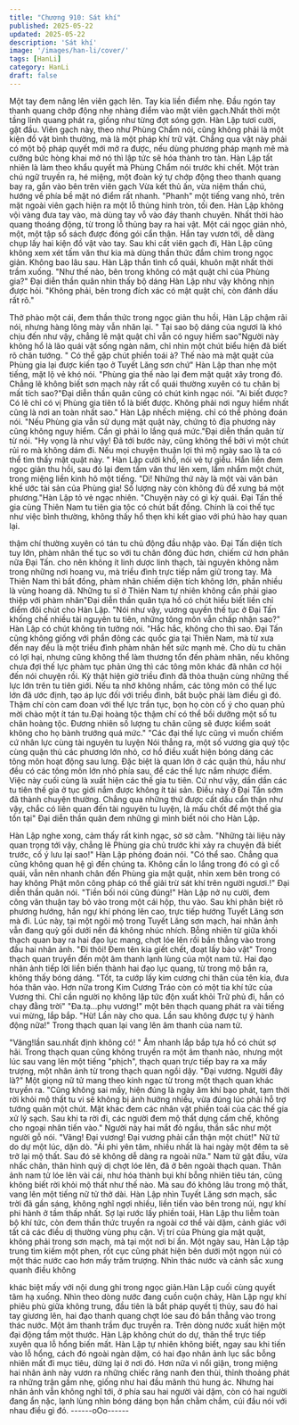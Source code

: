 ```yaml
---
title: "Chương 910: Sát khí"
published: 2025-05-22
updated: 2025-05-22
description: 'Sát khí'
image: '/images/han-li/cover/'
tags: [HanLi]
category: HanLi
draft: false
---
```


Một tay đem nâng lên viên gạch lên. Tay kia liền điểm nhẹ. Đầu
ngón tay thanh quang chớp động nhẹ nhàng điểm vào mặt viên
gạch.Nhất thời một tầng linh quang phát ra, giống như từng đợt
sóng gợn. Hàn Lập tươi cười, gật đầu.
Viên gạch này, theo như Phùng Chẩm nói, cũng không phải là
một kiện đồ vật bình thường, mà là một pháp khí trữ vật. Chẳng
qua vật này phải có một bộ pháp quyết mới mở ra được, nếu
dùng phương pháp mạnh mẽ mà cưỡng bức hòng khai mở nó thì
lập tức sẽ hóa thành tro tàn. Hàn Lập tất nhiên là làm theo khẩu
quyết mà Phùng Chẩm nói trước khi chết. Một tràn chú ngữ
truyền ra, hé miệng, một đoàn ký tự chớp động theo thanh quang
bay ra, gắn vào bên trên viên gạch
Vừa kết thủ ấn, vừa niệm thần chú, hướng về phía bề mặt nó
điểm rất nhanh. "Phanh" một tiếng vang nhỏ, trên mặt ngoài viên
gạch hiện ra một lỗ thủng hình tròn, tối đen. Hàn Lập không vội
vàng đưa tay vào, mà dùng tay vỗ vào đáy thanh chuyên. Nhất
thời hào quang thoáng động, từ trong lỗ thủng bay ra hai vật.
Một cái ngọc giản nhỏ, một, một tập sổ sách được đóng gói cẩn
thận. Hắn tay vươn tới, dễ dàng chụp lấy hai kiện đồ vật vào tay.
Sau khi cất viên gạch đi, Hàn Lập cũng không xem xét tấm văn
thư kia mà dùng thần thức đắm chìm trong ngọc giản. Không bao
lâu sau. Hàn Lập thần tình cổ quái, khuôn mặt nhất thời trầm
xuống.
"Như thế nào, bên trong không có mật quật chỉ của Phùng gia?"
Đại diễn thần quân nhìn thấy bộ dáng Hàn Lập như vậy không
nhịn được hỏi.
"Không phải, bên trong đích xác có mật quật chỉ, còn đánh dấu rất
rõ."

Thở phào một cái, đem thần thức trong ngọc giản thu hồi, Hàn
Lập chậm rãi nói, nhưng hàng lông mày vẫn nhăn lại.
" Tại sao bộ dáng của ngươi là khó chịu đến như vậy, chẳng lẽ
mật quật chỉ vẫn có nguy hiểm sao"Người này không hổ là lão
quái vật sống ngàn năm, chỉ nhìn một chút biểu hiện đã biết rõ
chân tướng.
" Có thể gặp chút phiền toái à? Thế nào mà mật quật của Phùng
gia lại được kiến tạo ở Tuyết Lăng sơn chứ" Hàn Lập than nhẹ
một tiếng, mặt lộ vẻ khó nói.
"Phùng gia thế nào lại đem mật quật xây trong đó. Chẳng lẽ
không biết sơn mạch này rất cổ quái thường xuyên có tu chân bị
mất tích sao?"Đại diễn thần quân cũng có chút kinh ngạc nói.
"Ai biết được? Có lẽ chỉ có vị Phùng gia tiên tổ là biết được.
Không phải nơi nguy hiểm nhất cũng là nơi an toàn nhất sao."
Hàn Lập nhếch miệng. chỉ có thể phỏng đoán nói.
"Nếu Phùng gia vẫn sử dụng mật quật này, chứng tỏ địa phương
này cũng không nguy hiểm. Cần gì phải lo lắng quá mức."Đại diễn
thần quân từ từ nói.
"Hy vọng là như vậy! Đã tới bước này, cũng không thể bởi vì một
chút rủi ro mà không dám đi. Nếu mọi chuyện thuận lợi thì mộ
ngày sao là ta có thể tìm thấy mật quật này. " Hàn Lập cười khổ,
nói vẻ tự giễu.
Hắn liền đem ngọc giản thu hồi, sau đó lại đem tấm văn thư lên
xem, lẩm nhẩm một chút, trong miệng liền kinh hô một tiếng.
"Di! Những thứ này là một vài văn bản khế ước tài sản của Phùng
gia! Số lượng này còn không đủ để xưng bá một phương."Hàn
Lập tỏ vẻ ngạc nhiên.
"Chuyện này có gì kỳ quái. Đại Tấn thế gia cùng Thiên Nam tu
tiên gia tộc có chút bất đồng. Chính là coi thế tục như việc bình
thường, không thấy hổ thẹn khi kết giao với phú hào hay quan lại.

thậm chí thường xuyên có tán tu chủ động đầu nhập vào. Đại Tấn
diện tích tuy lớn, phàm nhân thế tục so với tu chân đông đúc hơn,
chiếm cứ hơn phân nữa Đại Tấn. cho nên không ít linh dược linh
thạch, tài nguyên không nằm trong những nơi hoang vu, mà triều
đình trực tiếp nắm giữ trong tay. Mà Thiên Nam thì bất đồng,
phàm nhân chiếm diện tích không lớn, phần nhiều là vùng hoang
dã. Những tu sĩ ở Thiên Nam tự nhiên không cần phải giao thiệp
với phàm nhân"Đại diễn thần quân tựa hồ có chút hiểu biết liền
chỉ điểm đôi chút cho Hàn Lập.
"Nói như vậy, vương quyền thế tục ở Đại Tấn khống chế nhiều tài
nguyên tu tiên, những tông môn vẫn chấp nhận sao?" Hàn Lập có
chút không tin tưởng nói.
"Hắc hắc, không cho thì sao. Đại Tấn cũng không giống với phần
đông các quốc gia tại Thiên Nam, mà từ xưa đến nay đều là một
triều đình phàm nhân hết sức mạnh mẻ. Cho dù tu chân có lợi hại,
nhưng cũng không thể làm thương tổn đến phàm nhân, nếu
không chưa đợi thế lực phàm tục phản ứng thì các tông môn khác
đã nhân cơ hội đến nói chuyện rồi. Kỳ thật hiện giờ triều đình đã
thỏa thuận cùng những thế lực lớn trên tu tiên giới. Nếu ta nhớ
không nhầm, các tông môn có thế lực lớn đã ước định, tạo áp lực
đối với triều đình, bắt buộc phải làm điều gì đó. Thậm chí còn cam
đoan với thế lực trần tục, bọn họ còn cố ý cho quan phủ mời chào
một ít tán tu.Đại hoàng tộc thậm chí có thể bồi dưỡng một số tu
chân hoàng tộc. Đương nhiên số lượng tu chân cũng sẽ được
kiểm soát không cho họ bành trướng quá mức."
"Các đại thế lực cũng vì muốn chiếm cứ nhân lực cùng tài nguyên
tu luyện Nói thẳng ra, một số vương gia quý tộc cùng quận thủ
các phương lớn nhỏ, cơ hồ điều xuất hiện bóng dáng các tông
môn hoạt động sau lưng. Đặc biệt là quan lớn ở các quận thủ, hầu
như đều có các tông môn lớn nhỏ phía sau, để các thế lực nắm
nhược điểm. Việc này cuối cùng là xuất hiện các thế gia tu tiên.
Cứ như vậy, dần dần các tu tiên thế gia ở tục giới nắm được
không ít tài sản. Điều này ở Đại Tấn sớm đã thành chuyện
thường. Chẳng qua những thứ được cất dấu cẩn thận như vậy,
chắc có liên quan đến tài nguyên tu luyện, là mấu chốt để một thế
gia tồn tại" Đại diễn thần quân đem những gì mình biết nói cho
Hàn Lập.

Hàn Lập nghe xong, cảm thấy rất kinh ngạc, sờ sờ cằm.
"Những tài liệu này quan trọng tới vậy, chẳng lẽ Phùng gia chủ
trước khi xảy ra chuyện đã biết trước, cố ý lưu lại sao!" Hàn Lập
phỏng đoán nói.
"Có thể sao. Chẳng qua cũng không quan hệ gì đến chúng ta.
Không cần lo lắng trong đó có gì cổ quái, vẫn nên nhanh chân
đến Phùng gia mật quật, nhìn xem bên trong có hay không Phật
môn công pháp có thể giải trừ sát khí trên người ngươi.!" Đại diễn
thần quân nói.
"Tiền bối nói cũng đúng!" Hàn Lập nở nụ cười, đem công văn
thuận tay bỏ vào trong một cái hộp, thu vào.
Sau khi phân biệt rõ phương hướng, hắn ngự khí phóng lên cao,
trực tiếp hướng Tuyết Lăng sơn mà đi. Lúc này, tại một ngôi mộ
trong Tuyết Lăng sơn mạch, hai nhân ảnh vẫn đang quỳ gối dưới
nền đá không nhúc nhích. Bỗng nhiên từ giữa khối thạch quan
bay ra hai đạo lục mang, chợt lóe lên rồi bắn thẳng vào trong đầu
hai nhân ảnh.
"Đi thôi! Đem tên kia giết chết, đoạt lấy bảo vật" Trong thạch quan
truyền đến một âm thanh lạnh lùng của một nam tử. Hai đạo nhân
ảnh tiếp lời liền biến thành hai đạo lục quang, từ trong mộ bắn ra,
không thấy bóng dáng.
"Tốt, ta cướp lấy kim cương chi thân của tên kia, đưa hóa thân
vào. Hơn nữa trong Kim Cương Tráo còn có một tia khí tức của
Vương thi. Chỉ cần người nọ không lập tức độn xuất khỏi Trữ phủ
đi, hắn có chạy đằng trời"
"Đa.tạ…phụ vương!" một bên thạch quang phát ra vài tiếng vui
mừng, lắp bắp.
"Hừ! Lần này cho qua. Lần sau không được tự ý hành động nữa!"
Trong thạch quan lại vang lên âm thanh của nam tử.

"Vâng!lần sau.nhất định không có! " Âm nhanh lắp bắp tựa hồ có
chút sợ hãi.
Trong thạch quan cũng không truyền ra một âm thanh nào, nhưng
một lúc sau vang lên một tiếng "phịch", thạch quan trực tiếp bay
ra xa mấy trượng, một nhân ảnh từ trong thạch quan ngồi dậy.
"Đại vương. Người đây là?" Một giọng nữ tử mang theo kinh ngạc
từ trong một thạch quan khác truyền ra.
"Cũng không sai mấy, hiện đúng là ngày âm khí bạo phát, tạm
thời rời khỏi mộ thất tu vi sẽ không bị ảnh hưởng nhiều, vừa đúng
lúc phải hỗ trợ tướng quân một chút. Mặt khác đem các nhân vật
phiền toái của các thế gia xử lý sạch. Sau khi ta rời đi, các người
đem mộ thất dựng cấm chế, không cho ngoại nhân tiến vào."
Người này hai mắt đỏ ngầu, thần sắc như một người gỗ nói.
"Vâng! Đại vương! Đại vương phải cẩn thận một chút!" Nữ tử do
dự một lúc, dặn dò.
"Ái phi yên tâm, nhiều nhất là hai ngày một đêm ta sẽ trở lại mộ
thất. Sau đó sẽ không dễ dàng ra ngoài nữa." Nam tử gật đầu,
vừa nhấc chân, thân hình quỷ dị chợt lóe lên, đã ở bên ngoài
thạch quan.
Thân ảnh nam tử lóe lên vài cái, như hóa thành bụi khí bỗng
nhiên tiêu tán, cũng không biết rời khỏi mộ thất như thế nào. Mà
sau đó không lâu trong mộ thất, vang lên một tiếng nữ tử thở dài.
Hàn Lập nhìn Tuyết Lăng sơn mạch, sắc trời đã gần sáng, không
nghĩ ngợi nhiều, liền tiến vào bên trong núi, ngự khí phi hành ở
tầm thấp nhất. Sợ lại rước lấy phiền toái, Hàn Lập thu liễm toàn
bộ khí tức, còn đem thần thức truyền ra ngoài cơ thể vài dặm,
cảnh giác với tất cả các điều dị thường vùng phụ cận. Vị trí của
Phùng gia mật quật, không phải trong sơn mạch, mà tại một nơi
bí ẩn.
Một ngày sau, Hàn Lập tập trung tìm kiếm một phen, rốt cục cũng
phát hiện bên dưới một ngọn núi có một thác nước cao hơn mấy
trăm trượng. Nhìn thác nước và cảnh sắc xung quanh điều không

khác biệt mấy với nội dung ghi trong ngọc giản.Hàn Lập cuối cùng
quyết tâm hạ xuống.
Nhìn theo dòng nước đang cuồn cuộn chảy, Hàn Lập ngự khí
phiêu phù giữa không trung, đầu tiên là bắt pháp quyết tị thủy, sau
đó hai tay giương lên, hai đạo thanh quang chợt lóe sau đó bắn
thẳng vào trong thác nước. Một âm thanh trầm đục truyền ra.
Trên dòng nước xuất hiện một đại động tầm một thước. Hàn Lập
không chút do dự, thân thể trực tiếp xuyên qua lỗ hổng biến mất.
Hàn Lập tự nhiên không biết, ngay sau khi tiến vào lỗ hổng, cách
đó ngoài ngàn dặm, có hai đạo nhân ảnh lục sắc bỗng nhiên mất
đi mục tiêu, dừng lại ở nơi đó. Hơn nữa vì nổi giận, trong miệng
hai nhân ảnh này vươn ra những chiếc răng nanh đen thùi, thỉnh
thoảng phát ra những trận gầm nhẹ, giống như hai đầu mãnh thú
hung ác. Nhưng hai nhân ảnh vẫn không nghĩ tới, ở phía sau hai
người vài dặm, còn có hai người đang ẩn nặc, lạnh lùng nhìn
bóng dáng bọn hắn chằm chắm, cúi đầu nói với nhau điều gì đó.
------oOo------
